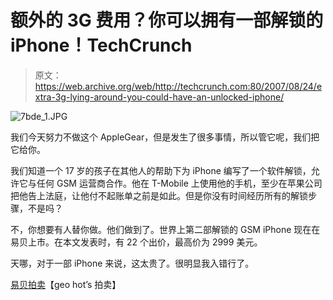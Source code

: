 # 额外的 3G 费用？你可以拥有一部解锁的 iPhone！TechCrunch

> 原文：<https://web.archive.org/web/http://techcrunch.com:80/2007/08/24/extra-3g-lying-around-you-could-have-an-unlocked-iphone/>

![7bde_1.JPG](img/7d82433fe51f9d3b176c676a2b170166.png)

我们今天努力不做这个 AppleGear，但是发生了很多事情，所以管它呢，我们把它给你。

我们知道一个 17 岁的孩子在其他人的帮助下为 iPhone 编写了一个软件解锁，允许它与任何 GSM 运营商合作。他在 T-Mobile 上使用他的手机，至少在苹果公司把他告上法庭，让他付不起账单之前是如此。但是你没有时间经历所有的解锁步骤，不是吗？

不，你想要有人替你做。他们做到了。世界上第二部解锁的 GSM iPhone 现在在易贝上市。在本文发表时，有 22 个出价，最高价为 2999 美元。

天哪，对于一部 iPhone 来说，这太贵了。很明显我入错行了。

[易贝拍卖](https://web.archive.org/web/20150415194757/http://cgi.ebay.com/ws/eBayISAPI.dll?ViewItem&item=230164884672)【geo hot’s 拍卖】